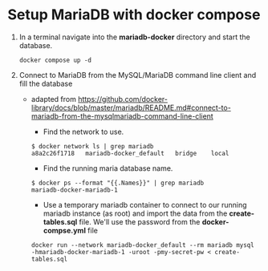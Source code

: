 # Setup MariaDB with docker compose

1. In a terminal navigate into the **mariadb-docker** directory and start the database.

    ```
    docker compose up -d
    ```

2. Connect to MariaDB from the MySQL/MariaDB command line client and fill the database
    * adapted from <https://github.com/docker-library/docs/blob/master/mariadb/README.md#connect-to-mariadb-from-the-mysqlmariadb-command-line-client>
      * Find the network to use.

      ```
      $ docker network ls | grep mariadb  
      a8a2c26f1718   mariadb-docker_default   bridge    local
      ```

      * Find the running maria database name.

      ```
      $ docker ps --format "{{.Names}}" | grep mariadb
      mariadb-docker-mariadb-1
      ```

      * Use a temporary mariadb container to connect to our running mariadb instance (as root) and import the data from the **create-tables.sql** file.
      We'll use the password from the **docker-compse.yml** file

      ```
      docker run --network mariadb-docker_default --rm mariadb mysql -hmariadb-docker-mariadb-1 -uroot -pmy-secret-pw < create-tables.sql
      ```
